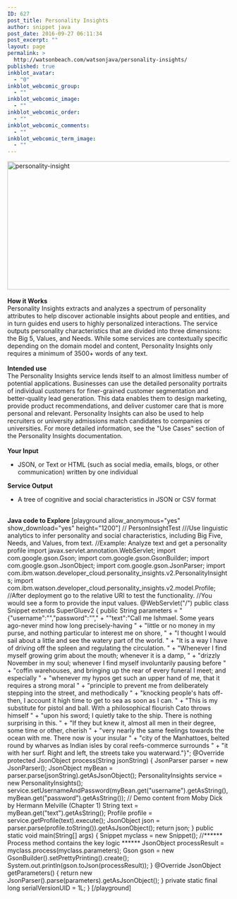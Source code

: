 ```yaml
---
ID: 627
post_title: Personality Insights
author: snippet java
post_date: 2016-09-27 06:11:34
post_excerpt: ""
layout: page
permalink: >
  http://watsonbeach.com/watsonjava/personality-insights/
published: true
inkblot_avatar:
  - "0"
inkblot_webcomic_group:
  - ""
inkblot_webcomic_image:
  - ""
inkblot_webcomic_order:
  - ""
inkblot_webcomic_comments:
  - ""
inkblot_webcomic_term_image:
  - ""
---
```

<img src="http://bluecloudnews.com/wp-content/uploads/2016/09/personality-insight.jpg" alt="personality-insight" width="1040" height="291" class="alignnone size-full wp-image-522" /> </br></br> **How it Works** </br> Personality Insights extracts and analyzes a spectrum of personality attributes to help discover actionable insights about people and entities, and in turn guides end users to highly personalized interactions. The service outputs personality characteristics that are divided into three dimensions: the Big 5, Values, and Needs. While some services are contextually specific depending on the domain model and content, Personality Insights only requires a minimum of 3500+ words of any text. </br></br> **Intended use** </br> The Personality Insights service lends itself to an almost limitless number of potential applications. Businesses can use the detailed personality portraits of individual customers for finer-grained customer segmentation and better-quality lead generation. This data enables them to design marketing, provide product recommendations, and deliver customer care that is more personal and relevant. Personality Insights can also be used to help recruiters or university admissions match candidates to companies or universities. For more detailed information, see the "Use Cases" section of the Personality Insights documentation. </br></br> **Your Input** </br> 
*   JSON, or Text or HTML (such as social media, emails, blogs, or other communication) written by one individual</br> 

**Service Output** </br> 
*   A tree of cognitive and social characteristics in JSON or CSV format</br></br> 

**Java code to Explore** [playground allow_anonymous="yes" show_download="yes" height="1200"] // PersonInsightTest ///Use linguistic analytics to infer personality and social characteristics, including Big Five, Needs, and Values, from text. //Example: Analyze text and get a personality profile import javax.servlet.annotation.WebServlet; import com.google.gson.Gson; import com.google.gson.GsonBuilder; import com.google.gson.JsonObject; import com.google.gson.JsonParser; import com.ibm.watson.developer_cloud.personality_insights.v2.PersonalityInsights; import com.ibm.watson.developer_cloud.personality_insights.v2.model.Profile; //After deployment go to the relative URI to test the functionality. //You would see a form to provide the input values. @WebServlet("/") public class Snippet extends SuperGluev2 { public String parameters = "{\"username\":\"\",\"password\":\"\"," + "\"text\":\"Call me Ishmael. Some years ago-never mind how long precisely-having " + "little or no money in my purse, and nothing particular to interest me on shore, " + "I thought I would sail about a little and see the watery part of the world. " + "It is a way I have of driving off the spleen and regulating the circulation. " + "Whenever I find myself growing grim about the mouth; whenever it is a damp, " + "drizzly November in my soul; whenever I find myself involuntarily pausing before " + "coffin warehouses, and bringing up the rear of every funeral I meet; and especially " + "whenever my hypos get such an upper hand of me, that it requires a strong moral " + "principle to prevent me from deliberately stepping into the street, and methodically " + "knocking people's hats off-then, I account it high time to get to sea as soon as I can. " + "This is my substitute for pistol and ball. With a philosophical flourish Cato throws himself " + "upon his sword; I quietly take to the ship. There is nothing surprising in this. " + "If they but knew it, almost all men in their degree, some time or other, cherish " + "very nearly the same feelings towards the ocean with me. There now is your insular " + "city of the Manhattoes, belted round by wharves as Indian isles by coral reefs-commerce surrounds " + "it with her surf. Right and left, the streets take you waterward.\"}"; @Override protected JsonObject process(String jsonString) { JsonParser parser = new JsonParser(); JsonObject myBean = parser.parse(jsonString).getAsJsonObject(); PersonalityInsights service = new PersonalityInsights(); service.setUsernameAndPassword(myBean.get("username").getAsString(), myBean.get("password").getAsString()); // Demo content from Moby Dick by Hermann Melville (Chapter 1) String text = myBean.get("text").getAsString(); Profile profile = service.getProfile(text).execute(); JsonObject json = parser.parse(profile.toString()).getAsJsonObject(); return json; } public static void main(String[] args) { Snippet myclass = new Snippet(); //****** Process method contains the key logic ****** JsonObject processResult = myclass.process(myclass.parameters); Gson gson = new GsonBuilder().setPrettyPrinting().create(); System.out.println(gson.toJson(processResult)); } @Override JsonObject getParameters() { return new JsonParser().parse(parameters).getAsJsonObject(); } private static final long serialVersionUID = 1L; } [/playground]